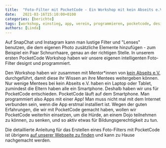 ```yaml
---
title:  "Foto-Filter mit PocketCode - Ein Workshop mit kein Abseits e.V."
date:   2021-03-16T15:10:00+0100
categories: [berichte]
tags: [workshop, einstieg, app, verein, programmieren, pocketcode, design]
authors: [Linda]
---
```

Auf SnapChat und Instagram kann man lustige Filter und "Lenses" benutzen, 
die dem eigenen Photo zusätzliche Elemente hinzufügen - zum Beispiel ein Paar Schnurrhaare, genau an der richtigen Stelle. 
In unserem ersten PocketCode Workshop haben wir unsere eigenen intelligenten Foto-Filter designt und programmiert. 

Den Workshop haben wir zusammen mit Mentor\*innen von [kein Abseits e.V.](https://www.kein-abseits.de/) durchgeführt, 
damit diese ihr Wissen an ihre Mentees weitergeben können. Nur wenige Mentees bei kein Abseits e.V. haben ein Laptop oder Tablet, 
zumindest die Eltern haben alle ein Smartphone. Deshalb haben wir uns für PocketCode entschieden. PocketCode läuft auf dem Smartphone. 
Man programmiert also Apps mit einer App! Man muss nicht mal mit dem Internet verbunden sein, wenn die App erstmal installiert ist. 
Wegen der guten Erfahrungen, die wir mit PocketCode gemacht haben, wollen wir PocketCode weiterhin einsetzen, um die Hürde, 
an einem Dojo teilnehmen zu können, zu senken, und so aktiv etwas für Bildungsgerechtigkeit zu tun.

Die detaillierte Anleitung für das Erstellen eines Foto-Filters mit PocketCode ist übrigens [auf unserer Webseite zu finden](https://coderdojo-schoeneweide.github.io/docs/anleitung-pocketcode-ar.pdf) 
und kann zu Hause nachgemacht werden.
